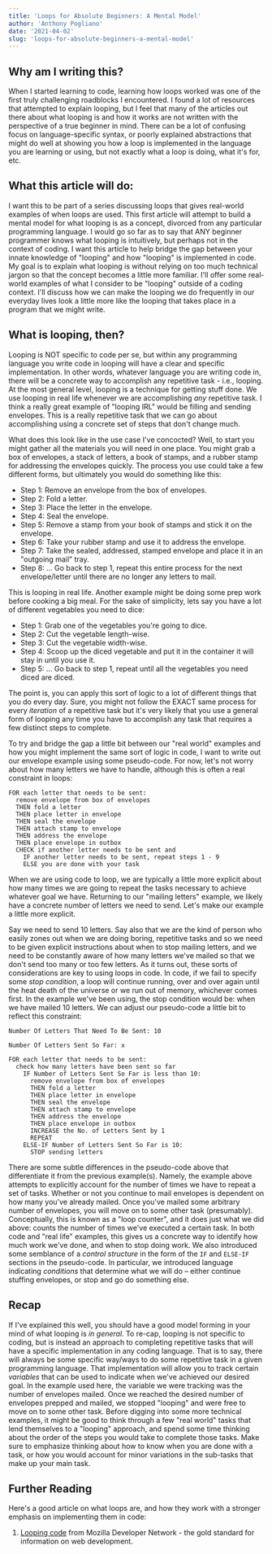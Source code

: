 ```yaml
---
title: 'Loops for Absolute Beginners: A Mental Model'
author: 'Anthony Pogliano'
date: '2021-04-02'
slug: 'loops-for-absolute-beginners-a-mental-model'
---
```


## Why am I writing this?

When I started learning to code, learning how loops worked was one of the first truly challenging roadblocks I encountered. I found a lot of resources that attempted to explain looping, but I feel that many of the articles out there about what looping is and how it works are not written with the perspective of a true beginner in mind. There can be a lot of confusing focus on language-specific syntax, or poorly explained abstractions that might do well at showing you how a loop is implemented in the language you are learning or using, but not exactly what a loop is doing, what it's for, etc.

## What this article will do:

I want this to be part of a series discussing loops that gives real-world examples of when loops are used. This first article will attempt to build a mental model for what looping is as a concept, divorced from any particular programming language. I would go so far as to say that ANY beginner programmer knows what looping is intuitively, but perhaps not in the context of coding. I want this article to help bridge the gap between your innate knowledge of "looping" and how "looping" is implemented in code. My goal is to explain what looping is without relying on too much technical jargon so that the concept becomes a little more familiar. I'll offer some real-world examples of what I consider to be "looping" outside of a coding context. I'll discuss how we can make the looping we do frequently in our everyday lives look a little more like the looping that takes place in a program that we might write.

## What is looping, then?

Looping is NOT specific to code per se, but within any programming language you write code in looping will have a clear and specific implementation. In other words, whatever language you are writing code in, there will be a concrete way to accomplish any repetitive task - i.e., looping. At the most general level, looping is a technique for getting stuff done. We use looping in real life whenever we are accomplishing _any_ repetitive task. I think a really great example of "looping IRL" would be filling and sending envelopes. This is a really repetitive task that we can go about accomplishing using a concrete set of steps that don't change much.

What does this look like in the use case I've concocted? Well, to start you might gather all the materials you will need in one place. You might grab a box of envelopes, a stack of letters, a book of stamps, and a rubber stamp for addressing the envelopes quickly. The process you use could take a few different forms, but ultimately you would do something like this:

- Step 1: Remove an envelope from the box of envelopes.
- Step 2: Fold a letter.
- Step 3: Place the letter in the envelope.
- Step 4: Seal the envelope.
- Step 5: Remove a stamp from your book of stamps and stick it on the envelope.
- Step 6: Take your rubber stamp and use it to address the envelope.
- Step 7: Take the sealed, addressed, stamped envelope and place it in an "outgoing mail" tray.
- Step 8: ... Go back to step 1, repeat this entire process for the next envelope/letter until there are no longer any letters to mail.

This is looping in real life. Another example might be doing some prep work before cooking a big meal. For the sake of simplicity, lets say you have a lot of different vegetables you need to dice:

- Step 1: Grab one of the vegetables you're going to dice.
- Step 2: Cut the vegetable length-wise.
- Step 3: Cut the vegetable width-wise.
- Step 4: Scoop up the diced vegetable and put it in the container it will stay in until you use it.
- Step 5: ... Go back to step 1, repeat until all the vegetables you need diced are diced.

The point is, you can apply this sort of logic to a lot of different things that you do every day. Sure, you might not follow the EXACT same process for every _iteration_ of a repetitive task but it's very likely that you use a general form of looping any time you have to accomplish any task that requires a few distinct steps to complete.

To try and bridge the gap a little bit between our "real world" examples and how you might implement the same sort of logic in code, I want to write out our envelope example using some pseudo-code. For now, let's not worry about how many letters we have to handle, although this is often a real constraint in loops:

```
FOR each letter that needs to be sent:
  remove envelope from box of envelopes
  THEN fold a letter
  THEN place letter in envelope
  THEN seal the envelope
  THEN attach stamp to envelope
  THEN address the envelope
  THEN place envelope in outbox
  CHECK if another letter needs to be sent and
    IF another letter needs to be sent, repeat steps 1 - 9
    ELSE you are done with your task
```

When we are using code to loop, we are typically a little more explicit about how many times we are going to repeat the tasks necessary to achieve whatever goal we have. Returning to our "mailing letters" example, we likely have a concrete number of letters we need to send. Let's make our example a little more explicit.

Say we need to send 10 letters. Say also that we are the kind of person who easily zones out when we are doing boring, repetitive tasks and so we need to be given explicit instructions about when to stop mailing letters, and we need to be constantly aware of how many letters we've mailed so that we don't send too many or too few letters. As it turns out, these sorts of considerations are key to using loops in code. In code, if we fail to specify some _stop condition_, a loop will continue running, over and over again until the heat death of the universe or we run out of memory, whichever comes first. In the example we've been using, the stop condition would be: when we have mailed 10 letters. We can adjust our pseudo-code a little bit to reflect this constraint:

```
Number Of Letters That Need To Be Sent: 10

Number Of Letters Sent So Far: x

FOR each letter that needs to be sent:
  check how many letters have been sent so far
    IF Number of Letters Sent So Far is less than 10:
      remove envelope from box of envelopes
      THEN fold a letter
      THEN place letter in envelope
      THEN seal the envelope
      THEN attach stamp to envelope
      THEN address the envelope
      THEN place envelope in outbox
      INCREASE the No. of Letters Sent by 1
      REPEAT
    ELSE-IF Number of Letters Sent So Far is 10:
      STOP sending letters
```

There are some subtle differences in the pseudo-code above that differentiate it from the previous example(s). Namely, the example above attempts to explicitly account for the number of times we have to repeat a set of tasks. Whether or not you continue to mail envelopes is dependent on how many you've already mailed. Once you've mailed some arbitrary number of envelopes, you will move on to some other task (presumably). Conceptually, this is known as a "loop counter", and it does just what we did above: counts the number of times we've executed a certain task. In both code and "real life" examples, this gives us a concrete way to identify how much work we've done, and when to stop doing work. We also introduced some semblance of a _control structure_ in the form of the `IF` and `ELSE-IF` sections in the pseudo-code. In particular, we introduced language indicating _conditions_ that determine what we will do – either continue stuffing envelopes, or stop and go do something else.

## Recap

If I've explained this well, you should have a good model forming in your mind of what looping is _in general_. To re-cap, looping is not specific to coding, but is instead an approach to completing repetitive tasks that will have a specific implementation in any coding language. That is to say, there will always be some specific way/ways to do some repetitive task in a given programming language. That implementation will allow you to track certain _variables_ that can be used to indicate when we've achieved our desired goal. In the example used here, the variable we were tracking was the number of envelopes mailed. Once we reached the desired number of envelopes prepped and mailed, we stopped "looping" and were free to move on to some other task. Before digging into some more technical examples, it might be good to think through a few "real world" tasks that lend themselves to a "looping" approach, and spend some time thinking about the order of the steps you would take to complete those tasks. Make sure to emphasize thinking about how to know when you are done with a task, or how you would account for minor variations in the sub-tasks that make up your main task.

## Further Reading

Here's a good article on what loops are, and how they work with a stronger emphasis on implementing them in code:

1) [Looping code](https://developer.mozilla.org/en-US/docs/Learn/JavaScript/Building_blocks/Looping_code) from Mozilla Developer Network - the gold standard for information on web development.